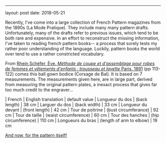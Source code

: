 ---
layout: post
date: 2018-05-21

Recently, I've come into a large collection of French Pattern magazines from the 1890s (La Mode Pratique). They include many many pattern drafts. Unfortunately, many of the drafts refer to previous issues, which tend to be both rare and expensive. In an effort to reconstruct the missing information, I've taken to reading french pattern books-- a process that sorely tests my rather poor understanding of the language. Luckily, pattern books the world over tend to use a rather constricted vocabulary. 

From [Rhein Schéfer, Ève.  _Méthode de coupe et d'assemblage pour robes de femmes et vêtements d'enfants : trousseau et layette_ Paris. 1891](http://gallica.bnf.fr/ark:/12148/bpt6k204052z) (pp 113-122) comes this ball gown bodice (Corsage de Bal). It is based on 7 measurements. The measurements given here, are in large part, derived from measuring the original pattern plates, a inexact process that gives far too much credit to the engraver...

| French | English translation | default value
| Longueur du dos | (back length) | 38 cm
| Larguer du dos | (back width) | 33 cm
| Longueur du devant | (front length) | 42 cm
| Tour de poitrine | (bust circumferance) | 92 cm
| Tour de taille | (waist circumference) | 60 cm
| Tour des hanches | (hip circumference) | 110 cm
| Longueurs du bras | (length of arm to elbow) | 19 cm

[And now, for the pattern itself!](https://jeremyerwin.github.io/patterns/schefer/corsagedebal.html)

